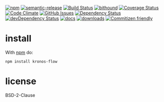[![npm](https://img.shields.io/npm/v/kronos-flow.svg)](https://www.npmjs.com/package/kronos-flow)
[![semantic-release](https://img.shields.io/badge/%20%20%F0%9F%93%A6%F0%9F%9A%80-semantic--release-e10079.svg)](https://github.com/Kronos-Integration/kronos-flow)
[![Build Status](https://secure.travis-ci.org/Kronos-Integration/kronos-flow.png)](http://travis-ci.org/Kronos-Integration/kronos-flow)
[![bithound](https://www.bithound.io/github/Kronos-Integration/kronos-flow/badges/score.svg)](https://www.bithound.io/github/Kronos-Integration/kronos-flow)
[![Coverage Status](https://coveralls.io/repos/Kronos-Integration/kronos-flow/badge.svg)](https://coveralls.io/r/Kronos-Integration/kronos-flow)
[![Code Climate](https://codeclimate.com/github/Kronos-Integration/kronos-flow/badges/gpa.svg)](https://codeclimate.com/github/Kronos-Integration/kronos-flow)
[![GitHub Issues](https://img.shields.io/github/issues/Kronos-Integration/kronos-flow.svg?style=flat-square)](https://github.com/Kronos-Integration/kronos-flow/issues)
[![Dependency Status](https://david-dm.org/Kronos-Integration/kronos-flow.svg)](https://david-dm.org/Kronos-Integration/kronos-flow)
[![devDependency Status](https://david-dm.org/Kronos-Integration/kronos-flow/dev-status.svg)](https://david-dm.org/Kronos-Integration/kronos-flow#info=devDependencies)
[![docs](http://inch-ci.org/github/Kronos-Integration/kronos-flow.svg?branch=master)](http://inch-ci.org/github/Kronos-Integration/kronos-flow)
[![downloads](http://img.shields.io/npm/dm/kronos-flow.svg?style=flat-square)](https://npmjs.org/package/kronos-flow)
[![Commitizen friendly](https://img.shields.io/badge/commitizen-friendly-brightgreen.svg)](http://commitizen.github.io/cz-cli/)

install
=======

With [npm](http://npmjs.org) do:

```shell
npm install kronos-flow
```

license
=======

BSD-2-Clause
